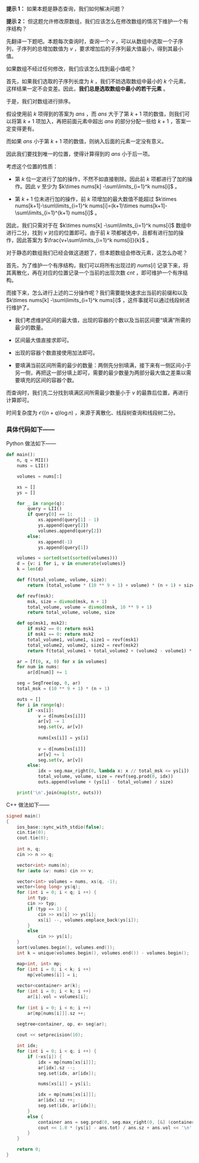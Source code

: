**提示 1：** 如果本题是静态查询，我们如何解决问题？

**提示 2：** 但这题允许修改原数组，我们应该怎么在修改数组的情况下维护一个有序结构？

先翻译一下题吧。本题每次查询时，查询一个 $v$ ，可以从数组中选取一个子序列，子序列的总增加数值为 $v$ ，要求增加后的子序列最大值最小，得到其最小值。

如果数组不经过任何修改，我们应该怎么找到最小值呢？

首先，如果我们选取的子序列长度为 $k$ ，我们不妨选取数组中最小的 $k$ 个元素，这样结果一定不会变差。因此，**我们总是选取数组中最小的若干元素** 。

于是，我们对数组进行排序。

假设使用前 $k$ 项得到的答案为 $ans$ ，而 $ans$ 大于了第 $k+1$ 项的数值，则我们可以将第 $k+1$ 项加入，再把前面元素中超出 $ans$ 的部分分配一些给 $k+1$ ，答案一定变得更有。

而如果 $ans$ 小于第 $k+1$ 项的数值，则纳入后面的元素一定没有意义。

因此我们要找到唯一的位置，使得计算得到的 $ans$ 小于后一项。

考虑这个位置的性质：

- 第 $k$ 位一定进行了加的操作，不然不如直接剔除。因此前 $k$ 项都进行了加的操作。因此 $v$ 至少为 $k\times nums[k] -\sum\limits_{i=1}^k nums[i]$ 。

- 第 $k+1$ 位未进行加的操作，前 $k$ 项增加的最大数值不能超过 $k\times nums[k+1]-\sum\limits_{i=1}^k nums[i]=(k+1)\times nums[k+1]-\sum\limits_{i=1}^{k+1} nums[i]$ 。

因此，我们只需对于在 $k\times nums[k] -\sum\limits_{i=1}^k nums[i]$ 数组中进行二分，找到 $v$ 对应的位置即可。由于前 $k$ 项都被选中，且都有进行加的操作，因此答案为 $\frac{v+\sum\limits_{i=1}^k nums[i]}{k}$ 。

对于静态的数组我们已经会做这道题了，但本题数组会修改元素，这怎么办呢？

首先，为了维护一个有序结构，我们可以将所有出现过的 $nums[i]$ 记录下来，将其离散化，再在对应的位置记录一个当前的出现次数 $cnt$ ，即可维护一个有序结构。

而接下来，怎么进行上述的二分操作呢？我们需要能快速求出当前的前缀和以及 $k\times nums[k] -\sum\limits_{i=1}^k nums[i]$ ，这件事就可以通过线段树进行维护了。

- 我们考虑维护区间的最大值，出现的容器的个数以及当前区间要“填满”所需的最少的数量。

- 区间最大值直接求即可。

- 出现的容器个数直接使用加法即可。

- 要填满当前区间所需的最少的数量：两侧先分别填满，接下来有一侧区间小于另一侧，再把这一部分填上即可，需要的最少数量为两部分最大值之差乘以需要填充的区间的容器个数。

而查询时，我们先二分找到填满区间所需最少数量小于 $v$ 的最靠后位置，再进行计算即可。

时间复杂度为 $\mathcal{O}((n+q)\log n)$ ，来源于离散化、线段树查询和线段树二分。

### 具体代码如下——

Python 做法如下——

```Python []
def main():
    n, q = MII()
    nums = LII()

    volumes = nums[:]

    xs = []
    ys = []

    for _ in range(q):
        query = LII()
        if query[0] == 1:
            xs.append(query[1] - 1)
            ys.append(query[2])
            volumes.append(query[2])
        else:
            xs.append(-1)
            ys.append(query[1])

    volumes = sorted(set(sorted(volumes)))
    d = {v: i for i, v in enumerate(volumes)}
    k = len(d)

    def f(total_volume, volume, size):
        return (total_volume * (10 ** 9 + 1) + volume) * (n + 1) + size

    def revf(msk):
        msk, size = divmod(msk, n + 1)
        total_volume, volume = divmod(msk, 10 ** 9 + 1)
        return total_volume, volume, size

    def op(msk1, msk2):
        if msk2 == 0: return msk1
        if msk1 == 0: return msk2
        total_volume1, volume1, size1 = revf(msk1)
        total_volume2, volume2, size2 = revf(msk2)
        return f(total_volume1 + total_volume2 + (volume2 - volume1) * size1, volume2, size1 + size2)

    ar = [f(0, x, 0) for x in volumes]
    for num in nums:
        ar[d[num]] += 1

    seg = SegTree(op, 0, ar)
    total_msk = (10 ** 9 + 1) * (n + 1)

    outs = []
    for i in range(q):
        if ~xs[i]:
            v = d[nums[xs[i]]]
            ar[v] -= 1
            seg.set(v, ar[v])
            
            nums[xs[i]] = ys[i]
            
            v = d[nums[xs[i]]]
            ar[v] += 1
            seg.set(v, ar[v])
        else:
            idx = seg.max_right(0, lambda x: x // total_msk <= ys[i])
            total_volume, volume, size = revf(seg.prod(0, idx))
            outs.append(volume + (ys[i] - total_volume) / size)

    print('\n'.join(map(str, outs)))
```

C++ 做法如下——

```cpp []
signed main()
{
    ios_base::sync_with_stdio(false);
    cin.tie(0);
    cout.tie(0);
    
    int n, q;
    cin >> n >> q;

    vector<int> nums(n);
    for (auto &v: nums) cin >> v;

    vector<int> volumes = nums, xs(q, -1);
    vector<long long> ys(q);
    for (int i = 0; i < q; i ++) {
        int typ;
        cin >> typ;
        if (typ == 1) {
            cin >> xs[i] >> ys[i];
            xs[i] --, volumes.emplace_back(ys[i]);
        }
        else
            cin >> ys[i];
    }
    sort(volumes.begin(), volumes.end());
    int k = unique(volumes.begin(), volumes.end()) - volumes.begin();

    map<int, int> mp;
    for (int i = 0; i < k; i ++)
        mp[volumes[i]] = i;
    
    vector<container> ar(k);
    for (int i = 0; i < k; i ++)
        ar[i].vol = volumes[i];
    
    for (int i = 0; i < n; i ++)
        ar[mp[nums[i]]].sz ++;
    
    segtree<container, op, e> seg(ar);

    cout << setprecision(10);

    int idx;
    for (int i = 0; i < q; i ++) {
        if (~xs[i]) {
            idx = mp[nums[xs[i]]];
            ar[idx].sz --;
            seg.set(idx, ar[idx]);

            nums[xs[i]] = ys[i];

            idx = mp[nums[xs[i]]];
            ar[idx].sz ++;
            seg.set(idx, ar[idx]);
        }
        else {
            container ans = seg.prod(0, seg.max_right(0, [&] (container c) -> bool {return c.tot <= ys[i];}));
            cout << 1.0 * (ys[i] - ans.tot) / ans.sz + ans.vol << '\n';
        }
    }

    return 0;
}
```
